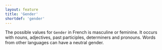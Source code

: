 ```yaml
---
layout: feature
title: 'Gender'
shortdef: 'gender'
---
```


The possible values for `Gender` in French is masculine or feminine. It occurs with nouns, adjectives, past participles, determiners and pronouns. Words from other languages can have a neutral gender.
